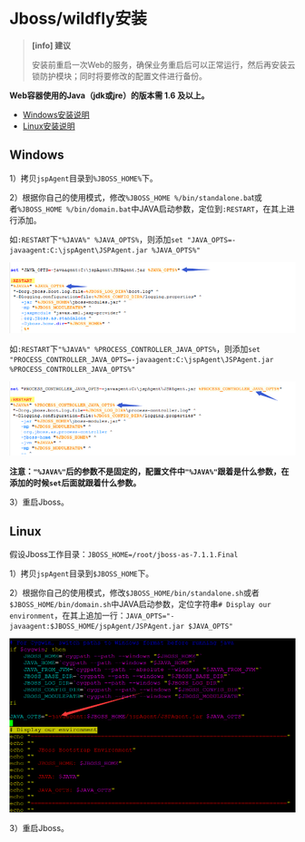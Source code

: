 # Jboss/wildfly安装
>**[info] 建议**
>
>安装前重启一次Web的服务，确保业务重启后可以正常运行，然后再安装云锁防护模块；同时将要修改的配置文件进行备份。

**Web容器使用的Java（jdk或jre）的版本需 1.6 及以上。**

- [Windows安装说明](#Windows)
- [Linux安装说明](#Linux)

## Windows

1）拷贝`jspAgent`目录到`%JBOSS_HOME%`下。

2）根据你自己的使用模式，修改`%JBOSS_HOME %/bin/standalone.ba`t或者`%JBOSS_HOME %/bin/domain.bat`中JAVA启动参数，定位到`:RESTART`，在其上进行添加。

如`:RESTART`下`"%JAVA%" %JAVA_OPTS%`，则添加`set "JAVA_OPTS=-javaagent:C:\jspAgent\JSPAgent.jar %JAVA_OPTS%"`


![](/assets/JbossW01.png)

如`:RESTART`下`"%JAVA%" %PROCESS_CONTROLLER_JAVA_OPTS%`，则添加`set "PROCESS_CONTROLLER_JAVA_OPTS=-javaagent:C:\jspAgent\JSPAgent.jar %PROCESS_CONTROLLER_JAVA_OPTS%"`


![](/assets/JbossW02.png)

**注意：`"%JAVA%"`后的参数不是固定的，配置文件中`"%JAVA%"`跟着是什么参数，在添加的时候`set`后面就跟着什么参数。**

3）重启Jboss。

## Linux

假设Jboss工作目录：`JBOSS_HOME=/root/jboss-as-7.1.1.Final`

1）拷贝`jspAgent`目录到`$JBOSS_HOME`下。

2）根据你自己的使用模式，修改`$JBOSS_HOME/bin/standalone.sh`或者 `$JBOSS_HOME/bin/domain.sh`中JAVA启动参数，定位字符串`# Display our environment`，在其上追加一行：`JAVA_OPTS="-javaagent:$JBOSS_HOME/jspAgent/JSPAgent.jar $JAVA_OPTS"`

![](/assets/JbossL.png)

3）重启Jboss。



